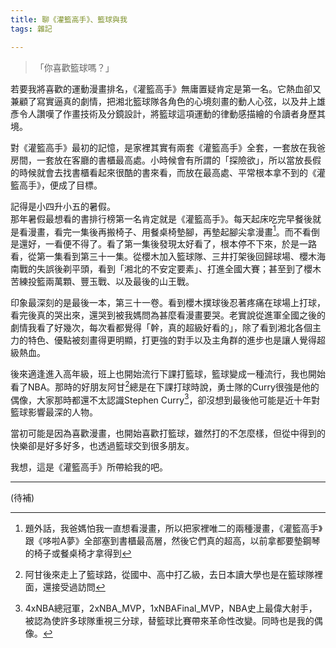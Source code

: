 ```yaml
---
title: 聊《灌籃高手》、籃球與我
tags: 雜記

---
```

> 「你喜歡籃球嗎？」

若要我將喜歡的運動漫畫排名，《灌籃高手》無庸置疑肯定是第一名。它熱血卻又兼顧了寫實逼真的劇情，把湘北籃球隊各角色的心境刻畫的動人心弦，以及井上雄彥令人讚嘆了作畫技術及分鏡設計，將籃球這項運動的律動感描繪的令讀者身歷其境。

對《灌籃高手》最初的記憶，是家裡其實有兩套《灌籃高手》全套，一套放在我爸房間，一套放在客廳的書櫃最高處。小時候會有所謂的「探險欲」，所以當放長假的時候就會去找書櫃看起來很酷的書來看，而放在最高處、平常根本拿不到的《灌籃高手》，便成了目標。

記得是小四升小五的暑假。  
那年暑假最想看的書排行榜第一名肯定就是《灌籃高手》。每天起床吃完早餐後就是看漫畫，看完一集後再搬椅子、用餐桌椅墊腳，再墊起腳尖拿漫畫[^1]。而不看倒是還好，一看便不得了。看了第一集後發現太好看了，根本停不下來，於是一路看，從第一集看到第三十一集。從櫻木加入籃球隊、三井打架後回歸球場、櫻木海南戰的失誤後剃平頭，看到「湘北的不安定要素」、打進全國大賽；甚至到了櫻木苦練投籃兩萬顆、豐玉戰、以及最後的山王戰。

印象最深刻的是最後一本，第三十一卷。看到櫻木撲球後忍著疼痛在球場上打球，看完後真的哭出來，還哭到被我媽問為甚麼看漫畫要哭。老實說從進軍全國之後的劇情我看了好幾次，每次看都覺得「幹，真的超級好看的」，除了看到湘北各個主力的特色、優點被刻畫得更明顯，打更強的對手以及主角群的進步也是讓人覺得超級熱血。

後來適逢進入高年級，班上也開始流行下課打籃球，籃球變成一種流行，我也開始看了NBA。那時的好朋友阿甘[^2]總是在下課打球時說，勇士隊的Curry很強是他的偶像，大家那時都還不太認識Stephen Curry[^3]，卻沒想到最後他可能是近十年對籃球影響最深的人物。

當初可能是因為喜歡漫畫，也開始喜歡打籃球，雖然打的不怎麼樣，但從中得到的快樂卻是好多好多，也透過籃球交到很多朋友。

我想，這是《灌籃高手》所帶給我的吧。



---

(待補)

[^1]: 題外話，我爸媽怕我一直想看漫畫，所以把家裡唯二的兩種漫畫，《灌籃高手》跟《哆啦A夢》全部塞到書櫃最高層，然後它們真的超高，以前拿都要墊鋼琴的椅子或餐桌椅才拿得到
[^2]: 阿甘後來走上了籃球路，從國中、高中打乙級，去日本讀大學也是在籃球隊裡面，還接受過訪問
[^3]: 4xNBA總冠軍，2xNBA_MVP，1xNBAFinal_MVP，NBA史上最偉大射手，被認為使許多球隊重視三分球，替籃球比賽帶來革命性改變。同時也是我的偶像。

